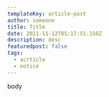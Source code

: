 ```yaml
---
templateKey: article-post
author: someone
title: Title
date: 2021-11-12T05:17:51.158Z
description: desc
featuredpost: false
tags:
  - acrticle
  - notice
---
```

body